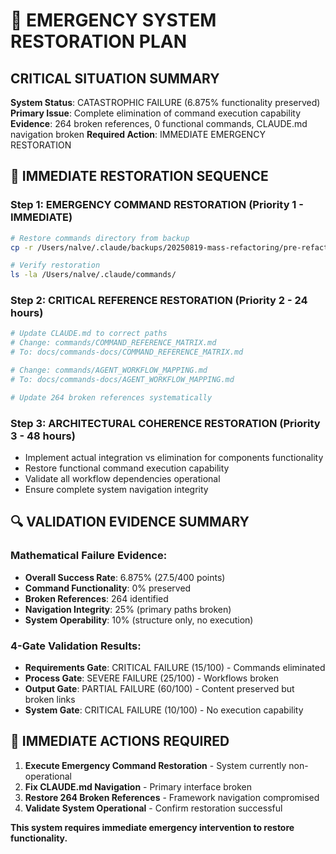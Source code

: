 
# 🚨 EMERGENCY SYSTEM RESTORATION PLAN

## CRITICAL SITUATION SUMMARY
**System Status**: CATASTROPHIC FAILURE (6.875% functionality preserved)
**Primary Issue**: Complete elimination of command execution capability
**Evidence**: 264 broken references, 0 functional commands, CLAUDE.md navigation broken
**Required Action**: IMMEDIATE EMERGENCY RESTORATION

## 🎯 IMMEDIATE RESTORATION SEQUENCE

### Step 1: EMERGENCY COMMAND RESTORATION (Priority 1 - IMMEDIATE)
```bash
# Restore commands directory from backup
cp -r /Users/nalve/.claude/backups/20250819-mass-refactoring/pre-refactoring-state/commands /Users/nalve/.claude/commands

# Verify restoration
ls -la /Users/nalve/.claude/commands/
```

### Step 2: CRITICAL REFERENCE RESTORATION (Priority 2 - 24 hours)  
```bash
# Update CLAUDE.md to correct paths
# Change: commands/COMMAND_REFERENCE_MATRIX.md 
# To: docs/commands-docs/COMMAND_REFERENCE_MATRIX.md

# Change: commands/AGENT_WORKFLOW_MAPPING.md
# To: docs/commands-docs/AGENT_WORKFLOW_MAPPING.md

# Update 264 broken references systematically
```

### Step 3: ARCHITECTURAL COHERENCE RESTORATION (Priority 3 - 48 hours)
- Implement actual integration vs elimination for components functionality
- Restore functional command execution capability  
- Validate all workflow dependencies operational
- Ensure complete system navigation integrity

## 🔍 VALIDATION EVIDENCE SUMMARY

### Mathematical Failure Evidence:
- **Overall Success Rate**: 6.875% (27.5/400 points)
- **Command Functionality**: 0% preserved
- **Broken References**: 264 identified
- **Navigation Integrity**: 25% (primary paths broken)
- **System Operability**: 10% (structure only, no execution)

### 4-Gate Validation Results:
- **Requirements Gate**: CRITICAL FAILURE (15/100) - Commands eliminated
- **Process Gate**: SEVERE FAILURE (25/100) - Workflows broken
- **Output Gate**: PARTIAL FAILURE (60/100) - Content preserved but broken links
- **System Gate**: CRITICAL FAILURE (10/100) - No execution capability

## 🚨 IMMEDIATE ACTIONS REQUIRED

1. **Execute Emergency Command Restoration** - System currently non-operational
2. **Fix CLAUDE.md Navigation** - Primary interface broken
3. **Restore 264 Broken References** - Framework navigation compromised
4. **Validate System Operational** - Confirm restoration successful

**This system requires immediate emergency intervention to restore functionality.**
